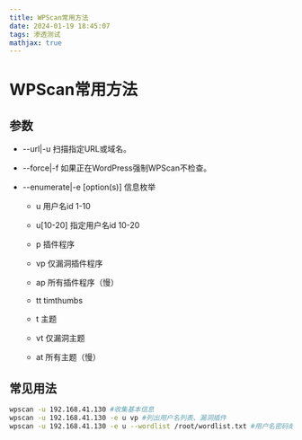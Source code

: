 ```yaml
---
title: WPScan常用方法
date: 2024-01-19 18:45:07
tags: 渗透测试
mathjax: true
---
```


# WPScan常用方法

## 参数

* --url|-u <target url> 扫描指定URL或域名。

* --force|-f 如果正在WordPress强制WPScan不检查。

* --enumerate|-e [option(s)] 信息枚举

    * u 用户名id 1-10

    * u[10-20] 指定用户名id 10-20

    * p 插件程序

    * vp 仅漏洞插件程序

    * ap 所有插件程序（慢）

    * tt timthumbs

    * t 主题

    * vt 仅漏洞主题

    * at 所有主题（慢）

## 常见用法

```bash
wpscan -u 192.168.41.130 #收集基本信息
wpscan -u 192.168.41.130 -e u vp #列出用户名列表、漏洞插件
wpscan -u 192.168.41.130 -e u --wordlist /root/wordlist.txt #用户名密码爆破
```
